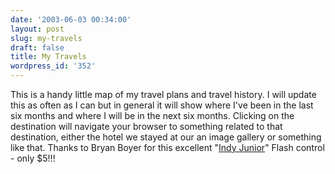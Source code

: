 ```yaml
---
date: '2003-06-03 00:34:00'
layout: post
slug: my-travels
draft: false
title: My Travels
wordpress_id: '352'
---
```


This is a handy little map of my travel plans and travel history. I will update this as often as I can but in general it will show where I've been in the last six months and where I will be in the next six months. Clicking on the destination will navigate your browser to something related to that destination, either the hotel we stayed at our an image gallery or something like that. Thanks to Bryan Boyer for this excellent "[Indy Junior](http://www.bryanboyer.com/indyjunior/)" Flash control - only $5!!!




















